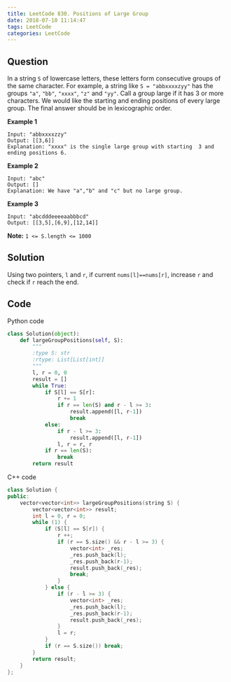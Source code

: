 ```yaml
---
title: LeetCode 830. Positions of Large Group
date: 2018-07-10 11:14:47
tags: LeetCode
categories: LeetCode
---
```


## Question

In a string `S` of lowercase letters, these letters form consecutive groups of the same character.
For example, a string like `S = "abbxxxxzyy"` has the groups `"a"`, `"bb"`, `"xxxx"`, `"z"` and `"yy"`.
Call a group large if it has 3 or more characters.  We would like the starting and ending positions of every large group.
The final answer should be in lexicographic order.

**Example 1**

```shell
Input: "abbxxxxzzy"
Output: [[3,6]]
Explanation: "xxxx" is the single large group with starting  3 and ending positions 6.
```

**Example 2**
```shell
Input: "abc"
Output: []
Explanation: We have "a","b" and "c" but no large group.
```

**Example 3**
```shell
Input: "abcdddeeeeaabbbcd"
Output: [[3,5],[6,9],[12,14]]
```

**Note:** `1 <= S.length <= 1000`


## Solution

Using two pointers, `l` and `r`, if current `nums[l]==nums[r]`, increase `r` and check if `r` reach the end.

## Code

Python code

```python
class Solution(object):
    def largeGroupPositions(self, S):
        """
        :type S: str
        :rtype: List[List[int]]
        """
        l, r = 0, 0
        result = []
        while True:
            if S[l] == S[r]:
                r += 1
                if r == len(S) and r - l >= 3:
                    result.append([l, r-1])
                    break
            else:
                if r - l >= 3:
                    result.append([l, r-1])  
                l, r = r, r
            if r == len(S):
                break
        return result
```

C++ code

```cpp
class Solution {
public:
    vector<vector<int>> largeGroupPositions(string S) {
        vector<vector<int>> result;
        int l = 0, r = 0;
        while (1) {
            if (S[l] == S[r]) {
                r ++;
                if (r == S.size() && r - l >= 3) {
                    vector<int> _res; 
                    _res.push_back(l);
                    _res.push_back(r-1);
                    result.push_back(_res);
                    break;
                }
            } else {
                if (r - l >= 3) {
                    vector<int> _res; 
                    _res.push_back(l);
                    _res.push_back(r-1);
                    result.push_back(_res);
                }
                l = r;
            }
            if (r == S.size()) break;
        }
        return result;
    }
};
```

